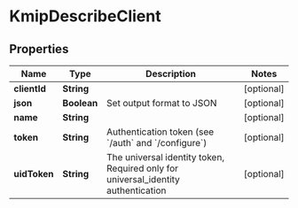 

# KmipDescribeClient


## Properties

Name | Type | Description | Notes
------------ | ------------- | ------------- | -------------
**clientId** | **String** |  |  [optional]
**json** | **Boolean** | Set output format to JSON |  [optional]
**name** | **String** |  |  [optional]
**token** | **String** | Authentication token (see &#x60;/auth&#x60; and &#x60;/configure&#x60;) |  [optional]
**uidToken** | **String** | The universal identity token, Required only for universal_identity authentication |  [optional]



